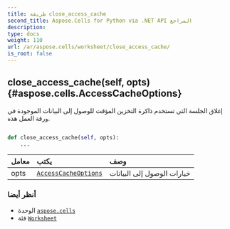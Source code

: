 ```yaml
---
title: طريقة close_access_cache
second_title: Aspose.Cells for Python via .NET API المراجع
description:
type: docs
weight: 110
url: /ar/aspose.cells/worksheet/close_access_cache/
is_root: false
---
```

##  close_access_cache(self, opts) {#aspose.cells.AccessCacheOptions}
إغلاق الجلسة التي تستخدم ذاكرة التخزين المؤقت للوصول إلى البيانات الموجودة في ورقة العمل هذه.



```python

def close_access_cache(self, opts):
    ...
```


| معامل| يكتب| وصف|
| :- | :- | :- |
| opts | [`AccessCacheOptions`](/cells/python-net/ar/aspose.cells/accesscacheoptions) | خيارات الوصول إلى البيانات|



###  أنظر أيضا
* الوحدة [`aspose.cells`](../../)
* فئة [`Worksheet`](/cells/python-net/ar/aspose.cells/worksheet)

